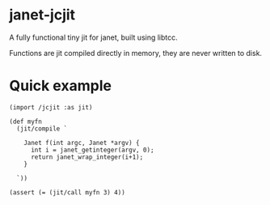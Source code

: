 # janet-jcjit

A fully functional tiny jit for janet, built using libtcc.

Functions are jit compiled directly in memory, they are never
written to disk.

# Quick example

```
(import /jcjit :as jit)

(def myfn 
  (jit/compile `

    Janet f(int argc, Janet *argv) {
      int i = janet_getinteger(argv, 0);
      return janet_wrap_integer(i+1);
    }

  `))

(assert (= (jit/call myfn 3) 4))
```